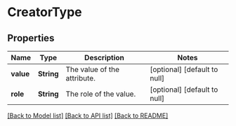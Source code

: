 # CreatorType

## Properties
Name | Type | Description | Notes
------------ | ------------- | ------------- | -------------
**value** | **String** | The value of the attribute. | [optional] [default to null]
**role** | **String** | The role of the value. | [optional] [default to null]

[[Back to Model list]](../README.md#documentation-for-models) [[Back to API list]](../README.md#documentation-for-api-endpoints) [[Back to README]](../README.md)


